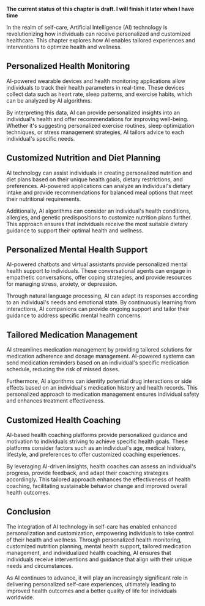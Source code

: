 **The current status of this chapter is draft. I will finish it later when I have time**

In the realm of self-care, Artificial Intelligence (AI) technology is revolutionizing how individuals can receive personalized and customized healthcare. This chapter explores how AI enables tailored experiences and interventions to optimize health and wellness.

Personalized Health Monitoring
------------------------------

AI-powered wearable devices and health monitoring applications allow individuals to track their health parameters in real-time. These devices collect data such as heart rate, sleep patterns, and exercise habits, which can be analyzed by AI algorithms.

By interpreting this data, AI can provide personalized insights into an individual's health and offer recommendations for improving well-being. Whether it's suggesting personalized exercise routines, sleep optimization techniques, or stress management strategies, AI tailors advice to each individual's specific needs.

Customized Nutrition and Diet Planning
--------------------------------------

AI technology can assist individuals in creating personalized nutrition and diet plans based on their unique health goals, dietary restrictions, and preferences. AI-powered applications can analyze an individual's dietary intake and provide recommendations for balanced meal options that meet their nutritional requirements.

Additionally, AI algorithms can consider an individual's health conditions, allergies, and genetic predispositions to customize nutrition plans further. This approach ensures that individuals receive the most suitable dietary guidance to support their optimal health and wellness.

Personalized Mental Health Support
----------------------------------

AI-powered chatbots and virtual assistants provide personalized mental health support to individuals. These conversational agents can engage in empathetic conversations, offer coping strategies, and provide resources for managing stress, anxiety, or depression.

Through natural language processing, AI can adapt its responses according to an individual's needs and emotional state. By continuously learning from interactions, AI companions can provide ongoing support and tailor their guidance to address specific mental health concerns.

Tailored Medication Management
------------------------------

AI streamlines medication management by providing tailored solutions for medication adherence and dosage management. AI-powered systems can send medication reminders based on an individual's specific medication schedule, reducing the risk of missed doses.

Furthermore, AI algorithms can identify potential drug interactions or side effects based on an individual's medication history and health records. This personalized approach to medication management ensures individual safety and enhances treatment effectiveness.

Customized Health Coaching
--------------------------

AI-based health coaching platforms provide personalized guidance and motivation to individuals striving to achieve specific health goals. These platforms consider factors such as an individual's age, medical history, lifestyle, and preferences to offer customized coaching experiences.

By leveraging AI-driven insights, health coaches can assess an individual's progress, provide feedback, and adapt their coaching strategies accordingly. This tailored approach enhances the effectiveness of health coaching, facilitating sustainable behavior change and improved overall health outcomes.

Conclusion
----------

The integration of AI technology in self-care has enabled enhanced personalization and customization, empowering individuals to take control of their health and wellness. Through personalized health monitoring, customized nutrition planning, mental health support, tailored medication management, and individualized health coaching, AI ensures that individuals receive interventions and guidance that align with their unique needs and circumstances.

As AI continues to advance, it will play an increasingly significant role in delivering personalized self-care experiences, ultimately leading to improved health outcomes and a better quality of life for individuals worldwide.
